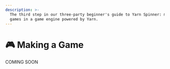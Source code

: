 ```yaml
---
description: >-
  The third step in our three-party beginner's guide to Yarn Spinner: making
  games in a game engine powered by Yarn.
---
```


# 🎮 Making a Game

COMING SOON
